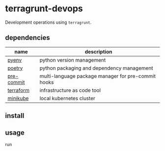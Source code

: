 # terragrunt-devops

Development operations using `terragrunt`.

## dependencies

| name                                                   | description                                         |
|--------------------------------------------------------|-----------------------------------------------------|
| [pyenv](https://github.com/pyenv/pyenv)                | python version management                           |
| [poetry](https://github.com/python-poetry)             | python packaging and dependency management          |
| [pre-commit](https://github.com/pre-commit/pre-commit) | multi-language package manager for pre-commit hooks |
| [terraform](https://github.com/hashicorp/terraform)    | infrastructure as code tool                         |
| [minikube](https://github.com/kubernetes/minikube)     | local kubernetes cluster                            |

## install



## usage

run 
```shell

```